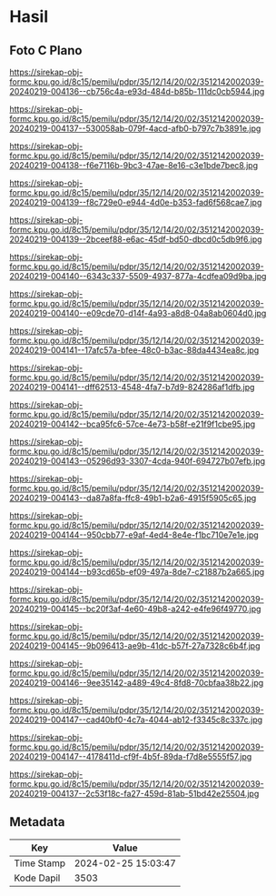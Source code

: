 # Hasil

## Foto C Plano

https://sirekap-obj-formc.kpu.go.id/8c15/pemilu/pdpr/35/12/14/20/02/3512142002039-20240219-004136--cb756c4a-e93d-484d-b85b-111dc0cb5944.jpg

https://sirekap-obj-formc.kpu.go.id/8c15/pemilu/pdpr/35/12/14/20/02/3512142002039-20240219-004137--530058ab-079f-4acd-afb0-b797c7b3891e.jpg

https://sirekap-obj-formc.kpu.go.id/8c15/pemilu/pdpr/35/12/14/20/02/3512142002039-20240219-004138--f6e7116b-9bc3-47ae-8e16-c3e1bde7bec8.jpg

https://sirekap-obj-formc.kpu.go.id/8c15/pemilu/pdpr/35/12/14/20/02/3512142002039-20240219-004139--f8c729e0-e944-4d0e-b353-fad6f568cae7.jpg

https://sirekap-obj-formc.kpu.go.id/8c15/pemilu/pdpr/35/12/14/20/02/3512142002039-20240219-004139--2bceef88-e6ac-45df-bd50-dbcd0c5db9f6.jpg

https://sirekap-obj-formc.kpu.go.id/8c15/pemilu/pdpr/35/12/14/20/02/3512142002039-20240219-004140--6343c337-5509-4937-877a-4cdfea09d9ba.jpg

https://sirekap-obj-formc.kpu.go.id/8c15/pemilu/pdpr/35/12/14/20/02/3512142002039-20240219-004140--e09cde70-d14f-4a93-a8d8-04a8ab0604d0.jpg

https://sirekap-obj-formc.kpu.go.id/8c15/pemilu/pdpr/35/12/14/20/02/3512142002039-20240219-004141--17afc57a-bfee-48c0-b3ac-88da4434ea8c.jpg

https://sirekap-obj-formc.kpu.go.id/8c15/pemilu/pdpr/35/12/14/20/02/3512142002039-20240219-004141--dff62513-4548-4fa7-b7d9-824286af1dfb.jpg

https://sirekap-obj-formc.kpu.go.id/8c15/pemilu/pdpr/35/12/14/20/02/3512142002039-20240219-004142--bca95fc6-57ce-4e73-b58f-e21f9f1cbe95.jpg

https://sirekap-obj-formc.kpu.go.id/8c15/pemilu/pdpr/35/12/14/20/02/3512142002039-20240219-004143--05296d93-3307-4cda-940f-694727b07efb.jpg

https://sirekap-obj-formc.kpu.go.id/8c15/pemilu/pdpr/35/12/14/20/02/3512142002039-20240219-004143--da87a8fa-ffc8-49b1-b2a6-4915f5905c65.jpg

https://sirekap-obj-formc.kpu.go.id/8c15/pemilu/pdpr/35/12/14/20/02/3512142002039-20240219-004144--950cbb77-e9af-4ed4-8e4e-f1bc710e7e1e.jpg

https://sirekap-obj-formc.kpu.go.id/8c15/pemilu/pdpr/35/12/14/20/02/3512142002039-20240219-004144--b93cd65b-ef09-497a-8de7-c21887b2a665.jpg

https://sirekap-obj-formc.kpu.go.id/8c15/pemilu/pdpr/35/12/14/20/02/3512142002039-20240219-004145--bc20f3af-4e60-49b8-a242-e4fe96f49770.jpg

https://sirekap-obj-formc.kpu.go.id/8c15/pemilu/pdpr/35/12/14/20/02/3512142002039-20240219-004145--9b096413-ae9b-41dc-b57f-27a7328c6b4f.jpg

https://sirekap-obj-formc.kpu.go.id/8c15/pemilu/pdpr/35/12/14/20/02/3512142002039-20240219-004146--9ee35142-a489-49c4-8fd8-70cbfaa38b22.jpg

https://sirekap-obj-formc.kpu.go.id/8c15/pemilu/pdpr/35/12/14/20/02/3512142002039-20240219-004147--cad40bf0-4c7a-4044-ab12-f3345c8c337c.jpg

https://sirekap-obj-formc.kpu.go.id/8c15/pemilu/pdpr/35/12/14/20/02/3512142002039-20240219-004147--4178411d-cf9f-4b5f-89da-f7d8e5555f57.jpg

https://sirekap-obj-formc.kpu.go.id/8c15/pemilu/pdpr/35/12/14/20/02/3512142002039-20240219-004137--2c53f18c-fa27-459d-81ab-51bd42e25504.jpg


## Metadata

| Key        | Value               |
| ---------- | ------------------- |
| Time Stamp | 2024-02-25 15:03:47 |
| Kode Dapil | 3503                |



